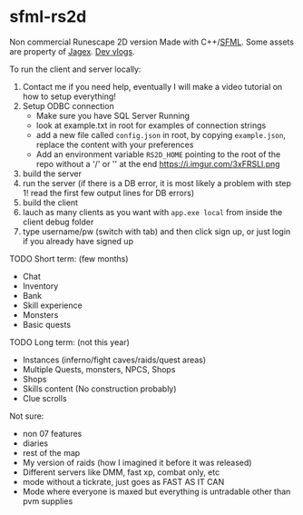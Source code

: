 # sfml-rs2d

Non commercial Runescape 2D version Made with C++/[SFML](https://www.sfml-dev.org/). Some assets are property of [Jagex](https://www.jagex.com/en-GB/). [Dev vlogs](https://www.youtube.com/user/thelatestartosrs/videos).

To run the client and server locally:

1. Contact me if you need help, eventually I will make a video tutorial on how to setup everything!
2. Setup ODBC connection
    - Make sure you have SQL Server Running
    - look at example.txt in root for examples of connection strings
    - add a new file called `config.json` in root, by copying `example.json`, replace the content with your preferences
    - Add an environment variable `RS2D_HOME` pointing to the root of the repo without a '/' or '\' at the end <https://i.imgur.com/3xFRSLl.png>
3. build the server
4. run the server (if there is a DB error, it is most likely a problem with step 1! read the first few output lines for DB errors)
5. build the client
6. lauch as many clients as you want with `app.exe local` from inside the client debug folder
7. type username/pw (switch with tab) and then click sign up, or just login if you already have signed up

TODO Short term: (few months)

- Chat
- Inventory
- Bank
- Skill experience
- Monsters
- Basic quests

TODO Long term: (not this year)

- Instances (inferno/fight caves/raids/quest areas)
- Multiple Quests, monsters, NPCS, Shops
- Shops
- Skills content (No construction probably)
- Clue scrolls

Not sure:

- non 07 features
- diaries
- rest of the map
- My version of raids (how I imagined it before it was released)
- Different servers like DMM, fast xp, combat only, etc
- mode without a tickrate, just goes as FAST AS IT CAN
- Mode where everyone is maxed but everything is untradable other than pvm supplies
